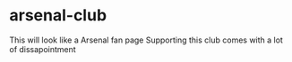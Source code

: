 # arsenal-club
This will look like a Arsenal fan page
Supporting this club comes with a lot of dissapointment